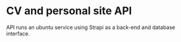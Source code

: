 # CV and personal site API

API runs an ubuntu service using Strapi as a back-end and database interface.
